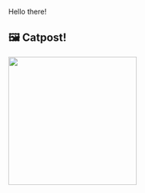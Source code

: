 Hello there!



## 🖼️ Catpost!

<sub>
    <img src="https://cdn2.thecatapi.com/images/MTY0NTY3Mw.jpg" height="256">
</sub>

